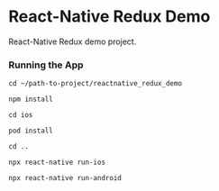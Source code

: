 # React-Native Redux Demo

React-Native Redux demo project.

### Running the App

```
cd ~/path-to-project/reactnative_redux_demo

npm install

cd ios

pod install

cd ..

npx react-native run-ios

npx react-native run-android
```
